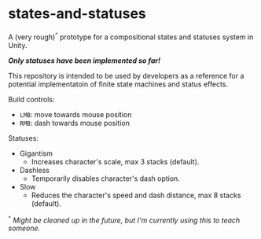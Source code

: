 # states-and-statuses
A (very rough)<sup>^</sup> prototype for a compositional states and statuses system in Unity.

***Only statuses have been implemented so far!***

This repository is intended to be used by developers as a reference for a potential implementatoin of finite state machines and status effects.

Build controls:
- `LMB`: move towards mouse position
- `RMB`: dash towards mouse position

Statuses:
- Gigantism
    - Increases character's scale, max 3 stacks (default).
- Dashless
    - Temporarily disables character's dash option.
- Slow
    - Reduces the character's speed and dash distance, max 8 stacks (default).

<sup>^</sup> *Might be cleaned up in the future, but I'm currently using this to teach someone.*
